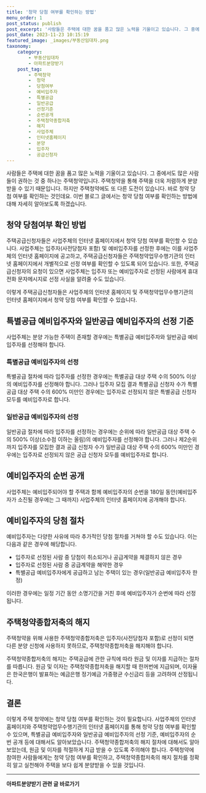 ```yaml
---
title: '청약 당첨 여부를 확인하는 방법'
menu_order: 1
post_status: publish
post_excerpt: '사람들은 주택에 대한 꿈을 품고 많은 노력을 기울이고 있습니다. 그 중에서도 많은 사람들이 권하는 것 중 하나는 주택청약입니다. 주택청약을 통해 주택을 더욱 저렴하게 분양받을 수 있기 때문입니다. 하지만 주택청약에도 또 다른 도전이 있습니다. 바로 청약 당첨 여부를 확인하는 것인데요. 이번 블로그 글에서는 청약 당첨 여부를 확인하는 방법에 대해 자세히 알아보도록 하겠습니다.'
post_date: 2023-11-23 10:15:19
featured_image: _images/부동산임대차.png
taxonomy:
    category:
        - 부동산임대차
        - 아파트분양받기
    post_tag:
        - 주택청약
        -  청약
        -  당첨여부
        -  예비입주자
        -  특별공급
        -  일반공급
        -  선정기준
        -  순번공개
        -  주택청약종합저축
        -  해지
        -  사업주체
        -  인터넷홈페이지
        -  분양
        -  입주자
        -  공급신청자
---
```



사람들은 주택에 대한 꿈을 품고 많은 노력을 기울이고 있습니다. 그 중에서도 많은 사람들이 권하는 것 중 하나는 주택청약입니다. 주택청약을 통해 주택을 더욱 저렴하게 분양받을 수 있기 때문입니다. 하지만 주택청약에도 또 다른 도전이 있습니다. 바로 청약 당첨 여부를 확인하는 것인데요. 이번 블로그 글에서는 청약 당첨 여부를 확인하는 방법에 대해 자세히 알아보도록 하겠습니다.

## 청약 당첨여부 확인 방법

주택공급신청자들은 사업주체의 인터넷 홈페이지에서 청약 당첨 여부를 확인할 수 있습니다. 사업주체는 입주자(사전당첨자 포함) 및 예비입주자를 선정한 후에는 이를 사업주체의 인터넷 홈페이지에 공고하고, 주택공급신청자들은 주택청약업무수행기관의 인터넷 홈페이지에서 개별적으로 선정 여부를 확인할 수 있도록 되어 있습니다. 또한, 주택공급신청자의 요청이 있으면 사업주체는 입주자 또는 예비입주자로 선정된 사람에게 휴대전화 문자메시지로 선정 사실을 알려줄 수도 있습니다.

이렇게 주택공급신청자들은 사업주체의 인터넷 홈페이지 및 주택청약업무수행기관의 인터넷 홈페이지에서 청약 당첨 여부를 확인할 수 있습니다.

## 특별공급 예비입주자와 일반공급 예비입주자의 선정 기준

사업주체는 분양 가능한 주택이 존재할 경우에는 특별공급 예비입주자와 일반공급 예비입주자를 선정해야 합니다.

### 특별공급 예비입주자의 선정

특별공급 절차에 따라 입주자를 선정한 경우에는 특별공급 대상 주택 수의 500% 이상의 예비입주자를 선정해야 합니다. 그러나 입주자 모집 결과 특별공급 신청자 수가 특별공급 대상 주택 수의 600% 미만인 경우에는 입주자로 선정되지 않은 특별공급 신청자 모두를 예비입주자로 합니다.

### 일반공급 예비입주자의 선정

일반공급 절차에 따라 입주자를 선정하는 경우에는 순위에 따라 일반공급 대상 주택 수의 500% 이상(소수점 이하는 올림)의 예비입주자를 선정해야 합니다. 그러나 제2순위까지 입주자를 모집한 결과 공급 신청자 수가 일반공급 대상 주택 수의 600% 미만인 경우에는 입주자로 선정되지 않은 공급 신청자 모두를 예비입주자로 합니다.

## 예비입주자의 순번 공개

사업주체는 예비입주되어야 할 주택과 함께 예비입주자의 순번을 180일 동안(예비입주자가 소진될 경우에는 그 때까지) 사업주체의 인터넷 홈페이지에 공개해야 합니다.

## 예비입주자의 당첨 절차

예비입주자는 다양한 사유에 따라 추가적인 당첨 절차를 거쳐야 할 수도 있습니다. 이는 다음과 같은 경우에 해당합니다.

- 입주자로 선정된 사람 중 당첨이 취소되거나 공급계약을 체결하지 않은 경우
- 입주자로 선정된 사람 중 공급계약을 해약한 경우
- 특별공급 예비입주자에게 공급하고 남는 주택이 있는 경우(일반공급 예비입주자 한정)

이러한 경우에는 일정 기간 동안 소명기간을 거친 후에 예비입주자가 순번에 따라 선정됩니다.

## 주택청약종합저축의 해지

주택청약을 위해 사용한 주택청약종합저축은 입주자(사전당첨자 포함)로 선정이 되면 다른 분양 신청에 사용하지 못하므로, 주택청약종합저축을 해지해야 합니다.

주택청약종합저축의 해지는 주택공급에 관한 규칙에 따라 원금 및 이자를 지급하는 절차를 따릅니다. 원금 및 이자는 주택청약종합저축을 해지할 때 한꺼번에 지급되며, 이자율은 한국은행이 발표하는 예금은행 정기예금 가중평균 수신금리 등을 고려하여 산정됩니다.

## 결론

이렇게 주택 청약에는 청약 당첨 여부를 확인하는 것이 필요합니다. 사업주체의 인터넷 홈페이지와 주택청약업무수행기관의 인터넷 홈페이지를 통해 청약 당첨 여부를 확인할 수 있으며, 특별공급 예비입주자와 일반공급 예비입주자의 선정 기준, 예비입주자의 순번 공개 등에 대해서도 알아보았습니다. 주택청약종합저축의 해지 절차에 대해서도 알아보았는데, 원금 및 이자를 적절하게 지급 받을 수 있도록 주의해야 합니다. 주택청약에 참여한 사람들에게는 청약 당첨 여부를 확인하고, 주택청약종합저축의 해지 절차를 정확히 알고 실천해야 주택을 보다 쉽게 분양받을 수 있을 것입니다.
<!-- wp:separator -->
<hr class="wp-block-separator has-alpha-channel-opacity"/>
<!-- /wp:separator -->

<!-- wp:group {"backgroundColor":"base","layout":{"type":"constrained"}} -->
<div class="wp-block-group has-base-background-color has-background"><!-- wp:paragraph {"align":"center","fontSize":"medium"} -->
<p class="has-text-align-center has-large-font-size"><strong>아파트분양받기 관련 글 바로가기</strong></p>
<!-- /wp:paragraph -->


<!-- wp:latest-posts
{"categories":[{"id":27331,"count":19,"description":"","link":"https://uknowlaw.com/category/%ec%95%84%ed%8c%8c%ed%8a%b8%eb%b6%84%ec%96%91%eb%b0%9b%ea%b8%b0/","name":"아파트분양받기","slug":"아파트분양받기","taxonomy":"category","parent":0,"meta":[],"_links":{"self":[{"href":"https://uknowlaw.com/wp-json/wp/v2/categories/27331"}],"collection":[{"href":"https://uknowlaw.com/wp-json/wp/v2/categories"}],"about":[{"href":"https://uknowlaw.com/wp-json/wp/v2/taxonomies/category"}],"wp:post_type":[{"href":"https://uknowlaw.com/wp-json/wp/v2/posts?categories=27331"}],"curies":[{"name":"wp","href":"https://api.w.org/{rel}","templated":true}]}}],"postsToShow":100,"excerptLength":28,"postLayout":"grid","columns":2,"featuredImageAlign":"left","featuredImageSizeSlug":"large","fontSize":"small"} /--></div>
<!-- /wp:group -->